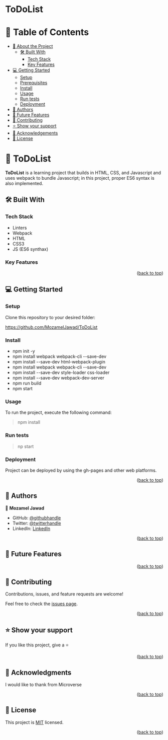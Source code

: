 # ToDoList

<a name="readme-top"></a>

<!-- TABLE OF CONTENTS -->

# 📗 Table of Contents

- [📖 About the Project](#about-project)
  - [🛠 Built With](#built-with)
    - [Tech Stack](#tech-stack)
    - [Key Features](#key-features)
- [💻 Getting Started](#getting-started)
  - [Setup](#setup)
  - [Prerequisites](#prerequisites)
  - [Install](#install)
  - [Usage](#usage)
  - [Run tests](#run-tests)
  - [Deployment](#deployment)
- [👥 Authors](#authors)
- [🔭 Future Features](#future-features)
- [🤝 Contributing](#contributing)
- [⭐️ Show your support](#support)
- [🙏 Acknowledgements](#acknowledgements)
- [📝 License](#license)

<!-- PROJECT DESCRIPTION -->

# 📖 ToDoList <a name="about-project"></a>

**ToDoList** is a learning project that builds in HTML, CSS, and Javascript and uses webpack to bundle Javascript; in this project, proper ES6 syntax is also implemented.

## 🛠 Built With <a name="built-with"></a>

### Tech Stack <a name="tech-stack"></a>
<ul>
    <li>Linters</li>
    <li>Webpack</li>
    <li>HTML</li>
    <li>CSS3</li>
    <li>JS (ES6 synthax)</li>
</ul>

<!-- Features -->

### Key Features <a name="key-features"></a>

<p align="right">(<a href="#readme-top">back to top</a>)</p>

<!-- GETTING STARTED -->

## 💻 Getting Started <a name="getting-started"></a>

### Setup

Clone this repository to your desired folder:

https://github.com/MozamelJawad/ToDoList

### Install

<ul>
   <li>npm init -y </li>
   <li>npm install webpack webpack-cli --save-dev</li>
   <li>npm install --save-dev html-webpack-plugin</li>
   <li>npm install webpack webpack-cli --save-dev</li>
   <li>npm install --save-dev style-loader css-loader </li>
   <li>npm install --save-dev webpack-dev-server</li>
   <li>npm run build</li>
   <li>npm start </li>
</ul>

### Usage

To run the project, execute the following command:

> npm install

### Run tests

> np start

### Deployment

Project can be deployed by using the gh-pages and other web platforms.

<p align="right">(<a href="#readme-top">back to top</a>)</p>

<!-- AUTHORS -->

## 👥 Authors <a name="authors"></a>

👤 **Mozamel Jawad**

- GitHub: [@githubhandle](https://github.com/MozamelJawad)
- Twitter: [@twitterhandle](https://twitter.com/mozameljawad)
- LinkedIn: [LinkedIn](https://www.linkedin.com/in/mozamel-jawad-2b4421111/)

<p align="right">(<a href="#readme-top">back to top</a>)</p>

<!-- FUTURE FEATURES -->

## 🔭 Future Features <a name="future-features"></a>

<p align="right">(<a href="#readme-top">back to top</a>)</p>

<!-- CONTRIBUTING -->

## 🤝 Contributing <a name="contributing"></a>

Contributions, issues, and feature requests are welcome!

Feel free to check the [issues page](https://github.com/MozamelJawad/ToDoList/issues).

<p align="right">(<a href="#readme-top">back to top</a>)</p>

<!-- SUPPORT -->

## ⭐️ Show your support <a name="support"></a>

If you like this project, give a ⭐️

<p align="right">(<a href="#readme-top">back to top</a>)</p>

<!-- ACKNOWLEDGEMENTS -->

## 🙏 Acknowledgments <a name="acknowledgements"></a>

I would like to thank from Microverse

<p align="right">(<a href="#readme-top">back to top</a>)</p>

<!-- LICENSE -->

## 📝 License <a name="license"></a>

This project is [MIT](./LICENSE) licensed.

<p align="right">(<a href="#readme-top">back to top</a>)</p>
